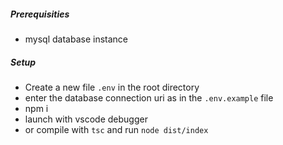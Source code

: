 ##### Prerequisities
* mysql database instance

##### Setup
* Create a new file `.env` in the root directory
* enter the database connection uri as in the `.env.example` file
* npm i
* launch with vscode debugger
* or compile with `tsc` and run `node dist/index`